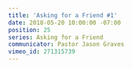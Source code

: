 ```yaml
---
title: 'Asking for a Friend #1'
date: 2018-05-20 10:00:00 -07:00
position: 25
series: Asking for a Friend
communicator: Pastor Jason Graves
vimeo_id: 271315739
---
```


